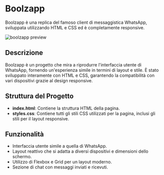 # Boolzapp

Boolzapp è una replica del famoso client di messaggistica WhatsApp, sviluppata utilizzando HTML e CSS ed è completamente responsive.

![boolzapp preview](https://github.com/user-attachments/assets/e438cb71-926f-44aa-97af-9f6530e96b14)

## Descrizione

Boolzapp è un progetto che mira a riprodurre l'interfaccia utente di WhatsApp, fornendo un'esperienza simile in termini di layout e stile. È stato sviluppato interamente con HTML e CSS, garantendo la compatibilità con vari dispositivi grazie al design responsive.

## Struttura del Progetto

- **index.html**: Contiene la struttura HTML della pagina.
- **styles.css**: Contiene tutti gli stili CSS utilizzati per la pagina, inclusi gli stili per il layout responsive.

## Funzionalità

- Interfaccia utente simile a quella di WhatsApp.
- Layout reattivo che si adatta a diversi dispositivi e dimensioni dello schermo.
- Utilizzo di Flexbox e Grid per un layout moderno.
- Sezione di chat con messaggi inviati e ricevuti.

